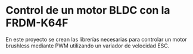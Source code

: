 # Control de un motor BLDC con la FRDM-K64F

En este proyecto se crean las librerías necesarias para controlar un motor brushless mediante PWM utilizando un variador de velocidad ESC.

